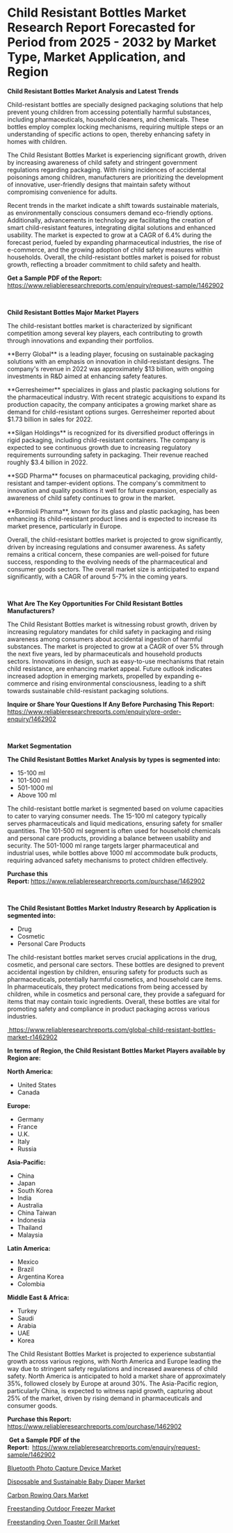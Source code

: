 <p><h1>Child Resistant Bottles Market Research Report Forecasted for Period from 2025 -  2032 by Market Type, Market Application, and Region</h1></p><p><strong>Child Resistant Bottles Market Analysis and Latest Trends</strong></p>
<p><p>Child-resistant bottles are specially designed packaging solutions that help prevent young children from accessing potentially harmful substances, including pharmaceuticals, household cleaners, and chemicals. These bottles employ complex locking mechanisms, requiring multiple steps or an understanding of specific actions to open, thereby enhancing safety in homes with children.</p><p>The Child Resistant Bottles Market is experiencing significant growth, driven by increasing awareness of child safety and stringent government regulations regarding packaging. With rising incidences of accidental poisonings among children, manufacturers are prioritizing the development of innovative, user-friendly designs that maintain safety without compromising convenience for adults.</p><p>Recent trends in the market indicate a shift towards sustainable materials, as environmentally conscious consumers demand eco-friendly options. Additionally, advancements in technology are facilitating the creation of smart child-resistant features, integrating digital solutions and enhanced usability. The market is expected to grow at a CAGR of 6.4% during the forecast period, fueled by expanding pharmaceutical industries, the rise of e-commerce, and the growing adoption of child safety measures within households. Overall, the child-resistant bottles market is poised for robust growth, reflecting a broader commitment to child safety and health.</p></p>
<p><strong>Get a Sample PDF of the Report:&nbsp;</strong> <a href="https://www.reliableresearchreports.com/enquiry/request-sample/1462902?utm_campaign=34&utm_medium=2&utm_source=Github&utm_content=ia&utm_term=09022025&utm_id=child-resistant-bottles">https://www.reliableresearchreports.com/enquiry/request-sample/1462902</a></p>
<p>&nbsp;</p>
<p><strong>Child Resistant Bottles Major Market Players</strong></p>
<p><p>The child-resistant bottles market is characterized by significant competition among several key players, each contributing to growth through innovations and expanding their portfolios. </p><p>**Berry Global** is a leading player, focusing on sustainable packaging solutions with an emphasis on innovation in child-resistant designs. The company's revenue in 2022 was approximately $13 billion, with ongoing investments in R&D aimed at enhancing safety features. </p><p>**Gerresheimer** specializes in glass and plastic packaging solutions for the pharmaceutical industry. With recent strategic acquisitions to expand its production capacity, the company anticipates a growing market share as demand for child-resistant options surges. Gerresheimer reported about $1.73 billion in sales for 2022. </p><p>**Silgan Holdings** is recognized for its diversified product offerings in rigid packaging, including child-resistant containers. The company is expected to see continuous growth due to increasing regulatory requirements surrounding safety in packaging. Their revenue reached roughly $3.4 billion in 2022.</p><p>**SGD Pharma** focuses on pharmaceutical packaging, providing child-resistant and tamper-evident options. The company's commitment to innovation and quality positions it well for future expansion, especially as awareness of child safety continues to grow in the market.</p><p>**Bormioli Pharma**, known for its glass and plastic packaging, has been enhancing its child-resistant product lines and is expected to increase its market presence, particularly in Europe. </p><p>Overall, the child-resistant bottles market is projected to grow significantly, driven by increasing regulations and consumer awareness. As safety remains a critical concern, these companies are well-poised for future success, responding to the evolving needs of the pharmaceutical and consumer goods sectors. The overall market size is anticipated to expand significantly, with a CAGR of around 5-7% in the coming years.</p></p>
<p>&nbsp;</p>
<p><strong>What Are The Key Opportunities For Child Resistant Bottles Manufacturers?</strong></p>
<p><p>The Child Resistant Bottles market is witnessing robust growth, driven by increasing regulatory mandates for child safety in packaging and rising awareness among consumers about accidental ingestion of harmful substances. The market is projected to grow at a CAGR of over 5% through the next five years, led by pharmaceuticals and household products sectors. Innovations in design, such as easy-to-use mechanisms that retain child resistance, are enhancing market appeal. Future outlook indicates increased adoption in emerging markets, propelled by expanding e-commerce and rising environmental consciousness, leading to a shift towards sustainable child-resistant packaging solutions.</p></p>
<p><strong>Inquire or Share Your Questions If Any Before Purchasing This Report:</strong> <a href="https://www.reliableresearchreports.com/enquiry/pre-order-enquiry/1462902?utm_campaign=34&utm_medium=2&utm_source=Github&utm_content=ia&utm_term=09022025&utm_id=child-resistant-bottles">https://www.reliableresearchreports.com/enquiry/pre-order-enquiry/1462902</a></p>
<p>&nbsp;</p>
<p><strong>Market Segmentation</strong></p>
<p><strong>The Child Resistant Bottles Market Analysis by types is segmented into:</strong></p>
<p><ul><li>15-100 ml</li><li>101-500 ml</li><li>501-1000 ml</li><li>Above 100 ml</li></ul></p>
<p><p>The child-resistant bottle market is segmented based on volume capacities to cater to varying consumer needs. The 15-100 ml category typically serves pharmaceuticals and liquid medications, ensuring safety for smaller quantities. The 101-500 ml segment is often used for household chemicals and personal care products, providing a balance between usability and security. The 501-1000 ml range targets larger pharmaceutical and industrial uses, while bottles above 1000 ml accommodate bulk products, requiring advanced safety mechanisms to protect children effectively.</p></p>
<p><strong>Purchase this Report:&nbsp;</strong><a href="https://www.reliableresearchreports.com/purchase/1462902?utm_campaign=34&utm_medium=2&utm_source=Github&utm_content=ia&utm_term=09022025&utm_id=child-resistant-bottles">https://www.reliableresearchreports.com/purchase/1462902</a></p>
<p>&nbsp;</p>
<p><strong>The Child Resistant Bottles Market Industry Research by Application is segmented into:</strong></p>
<p><ul><li>Drug</li><li>Cosmetic</li><li>Personal Care Products</li></ul></p>
<p><p>The child-resistant bottles market serves crucial applications in the drug, cosmetic, and personal care sectors. These bottles are designed to prevent accidental ingestion by children, ensuring safety for products such as pharmaceuticals, potentially harmful cosmetics, and household care items. In pharmaceuticals, they protect medications from being accessed by children, while in cosmetics and personal care, they provide a safeguard for items that may contain toxic ingredients. Overall, these bottles are vital for promoting safety and compliance in product packaging across various industries.</p></p>
<p><a href="https://www.reliableresearchreports.com/global-child-resistant-bottles-market-r1462902?utm_campaign=34&utm_medium=2&utm_source=Github&utm_content=ia&utm_term=09022025&utm_id=child-resistant-bottles">&nbsp;https://www.reliableresearchreports.com/global-child-resistant-bottles-market-r1462902</a></p>
<p><strong>In terms of Region, the Child Resistant Bottles Market Players available by Region are:</strong></p>
<p>
    <p> <strong> North America: </strong>
        <ul>
            <li>United States</li>
            <li>Canada</li>
        </ul>
        </p> 
    <p> <strong> Europe: </strong>
        <ul>
            <li>Germany</li>
            <li>France</li>
            <li>U.K.</li>
            <li>Italy</li>
            <li>Russia</li>
        </ul>
        </p> 
    <p> <strong> Asia-Pacific: </strong>
        <ul>
            <li>China</li>
            <li>Japan</li>
            <li>South Korea</li>
            <li>India</li>
            <li>Australia</li>
            <li>China Taiwan</li>
            <li>Indonesia</li>
            <li>Thailand</li>
            <li>Malaysia</li>
        </ul>
        </p> 
    <p> <strong> Latin America: </strong>
        <ul>
            <li>Mexico</li>
            <li>Brazil</li>
            <li>Argentina Korea</li>
            <li>Colombia</li>
        </ul>
        </p> 
    <p> <strong> Middle East & Africa: </strong>
        <ul>
            <li>Turkey</li>
            <li>Saudi</li>
            <li>Arabia</li>
            <li>UAE</li>
            <li>Korea</li>
        </ul>
    </p>
    </p>
<p><p>The Child Resistant Bottles Market is projected to experience substantial growth across various regions, with North America and Europe leading the way due to stringent safety regulations and increased awareness of child safety. North America is anticipated to hold a market share of approximately 35%, followed closely by Europe at around 30%. The Asia-Pacific region, particularly China, is expected to witness rapid growth, capturing about 25% of the market, driven by rising demand in pharmaceuticals and consumer goods.</p></p>
<p><strong>Purchase this Report: </strong><a href="https://www.reliableresearchreports.com/purchase/1462902?utm_campaign=34&utm_medium=2&utm_source=Github&utm_content=ia&utm_term=09022025&utm_id=child-resistant-bottles">https://www.reliableresearchreports.com/purchase/1462902</a></p>
<p>&nbsp;<strong>Get a Sample PDF of the Report:&nbsp;&nbsp;</strong><a href="https://www.reliableresearchreports.com/enquiry/request-sample/1462902?utm_campaign=34&utm_medium=2&utm_source=Github&utm_content=ia&utm_term=09022025&utm_id=child-resistant-bottles">https://www.reliableresearchreports.com/enquiry/request-sample/1462902</a></p>
<p><strong></strong></p>
<p><p><a href="https://github.com/memorirummy/Market-Research-Report-List-1/blob/main/bluetooth-photo-capture-device-market.md?utm_campaign=34&utm_medium=2&utm_source=Github&utm_content=ia&utm_term=09022025&utm_id=child-resistant-bottles">Bluetooth Photo Capture Device Market</a></p><p><a href="https://github.com/eusoffyhanty/Market-Research-Report-List-1/blob/main/disposable-and-sustainable-baby-diaper-market.md?utm_campaign=34&utm_medium=2&utm_source=Github&utm_content=ia&utm_term=09022025&utm_id=child-resistant-bottles">Disposable and Sustainable Baby Diaper Market</a></p><p><a href="https://github.com/aksayvoogdt/Market-Research-Report-List-1/blob/main/carbon-rowing-oars-market.md?utm_campaign=34&utm_medium=2&utm_source=Github&utm_content=ia&utm_term=09022025&utm_id=child-resistant-bottles">Carbon Rowing Oars Market</a></p><p><a href="https://github.com/phumlaaijem/Market-Research-Report-List-1/blob/main/freestanding-outdoor-freezer-market.md?utm_campaign=34&utm_medium=2&utm_source=Github&utm_content=ia&utm_term=09022025&utm_id=child-resistant-bottles">Freestanding Outdoor Freezer Market</a></p><p><a href="https://github.com/alasmyayock/Market-Research-Report-List-1/blob/main/freestanding-oven-toaster-grill-market.md?utm_campaign=34&utm_medium=2&utm_source=Github&utm_content=ia&utm_term=09022025&utm_id=child-resistant-bottles">Freestanding Oven Toaster Grill Market</a></p></p>